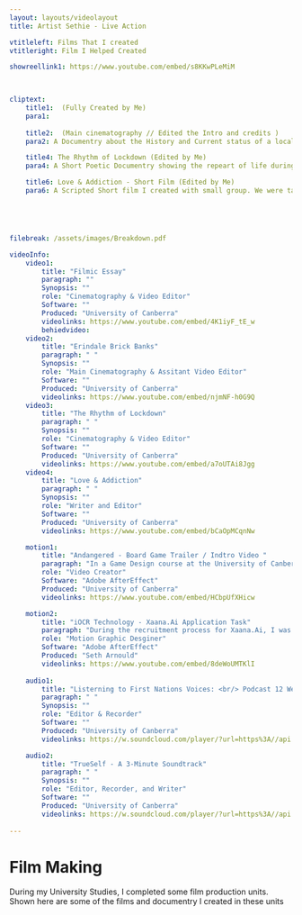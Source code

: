 ```yaml
---
layout: layouts/videolayout
title: Artist Sethie - Live Action

vtitleleft: Films That I created
vtitleright: Film I Helped Created

showreellink1: https://www.youtube.com/embed/s8KKwPLeMiM


   
cliptext:
    title1:  (Fully Created by Me)
    para1: 
    
    title2:  (Main cinematography // Edited the Intro and credits )
    para2: A Documentry about the History and Current status of a local Skatepark in Canberra. A Documentry made for University and to bring more notice to this historical skatepark in the local region. 

    title4: The Rhythm of Lockdown (Edited by Me)
    para4: A Short Poetic Documentry showing the repeart of life during Lockdown and how everything feels the same. (Some Filming also done by me)

    title6: Love & Addiction - Short Film (Edited by Me)
    para6: A Scripted Short film I created with small group. We were task to create a short film about something. I Edited and wrote the story of the film. (Some Filming also done by me)





filebreak: /assets/images/Breakdown.pdf

videoInfo:
    video1:   
        title: "Filmic Essay"
        paragraph: ""
        Synopsis: ""
        role: "Cinematography & Video Editor"
        Software: ""
        Produced: "University of Canberra"
        videolinks: https://www.youtube.com/embed/4K1iyF_tE_w 
        behiedvideo: 
    video2:   
        title: "Erindale Brick Banks"
        paragraph: " "
        Synopsis: ""
        role: "Main Cinematography & Assitant Video Editor"
        Software: ""
        Produced: "University of Canberra"
        videolinks: https://www.youtube.com/embed/njmNF-h0G9Q
    video3:   
        title: "The Rhythm of Lockdown"
        paragraph: " "
        Synopsis: ""
        role: "Cinematography & Video Editor"
        Software: ""
        Produced: "University of Canberra"
        videolinks: https://www.youtube.com/embed/a7oUTAi8Jgg
    video4:   
        title: "Love & Addiction"
        paragraph: " "
        Synopsis: ""
        role: "Writer and Editor"
        Software: ""
        Produced: "University of Canberra"
        videolinks: https://www.youtube.com/embed/bCaOpMCqnNw

    motion1:   
        title: "Andangered - Board Game Trailer / Indtro Video "
        paragraph: "In a Game Design course at the University of Canberra, I worked in a group of three. We were tasked with creating a Print & Play game. Using Cluedo as inspiration, we created a game about finding endangered animals. One part of the assignment was to create a video introducing the game or a trailer. This was one of my tasks. Using Premiere Pro and After Effects, I created a simple motion graphic video showcasing the game."
        role: "Video Creator"
        Software: "Adobe AfterEffect"
        Produced: "University of Canberra"
        videolinks: https://www.youtube.com/embed/HCbpUfXHicw 

    motion2:   
        title: "iOCR Technology - Xaana.Ai Application Task"
        paragraph: "During the recruitment process for Xaana.Ai, I was tasked with creating a simple infographic about iOCR technology to showcase my skills and knowledge for the role. I was able to do a good job and was offered work at the company. This project was made using After Effects and mainly used simple motion graphics."
        role: "Motion Graphic Desginer"
        Software: "Adobe AfterEffect"
        Produced: "Seth Arnould"
        videolinks: https://www.youtube.com/embed/8deWoUMTKlI
    
    audio1:
        title: "Listerning to First Nations Voices: <br/> Podcast 12 Wendy Sommerville discusses the COVID-19 vaccination "
        paragraph: " "
        Synopsis: ""
        role: "Editor & Recorder"
        Software: ""
        Produced: "University of Canberra"
        videolinks: https://w.soundcloud.com/player/?url=https%3A//api.soundcloud.com/tracks/1173738619&color=%23ff5500&auto_play=false&hide_related=false&show_comments=true&show_user=true&show_reposts=false&show_teaser=true&visual=true

    audio2:
        title: "TrueSelf - A 3-Minute Soundtrack"
        paragraph: " "
        Synopsis: ""
        role: "Editor, Recorder, and Writer"
        Software: ""
        Produced: "University of Canberra"
        videolinks: https://w.soundcloud.com/player/?url=https%3A//api.soundcloud.com/tracks/1157779159&color=%23ff5500&auto_play=false&hide_related=false&show_comments=true&show_user=true&show_reposts=false&show_teaser=true&visual=true
    
---
```

# Film Making
During my University Studies, I completed some film production units. Shown here are some of the films and documentry I created in these units

